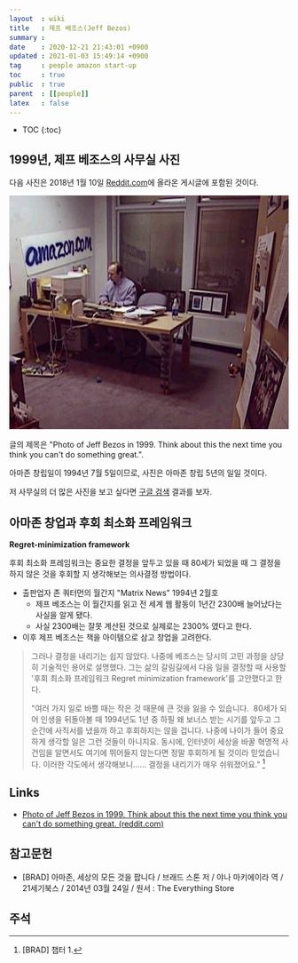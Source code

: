 ```yaml
---
layout  : wiki
title   : 제프 베조스(Jeff Bezos)
summary : 
date    : 2020-12-21 21:43:01 +0900
updated : 2021-01-03 15:49:14 +0900
tag     : people amazon start-up
toc     : true
public  : true
parent  : [[people]]
latex   : false
---
```

* TOC
{:toc}

## 1999년, 제프 베조스의 사무실 사진

다음 사진은 2018년 1월 10일 [Reddit.com][reddit-2018-01-10]에 올라온 게시글에 포함된 것이다.

![1999년, amazon.com 이라 손으로 쓴 간판이 있는 작은 사무실에 혼자 앉아 컴퓨터로 일을 하고 있는 제프 베조스][bezos-in-office]

글의 제목은 "Photo of Jeff Bezos in 1999. Think about this the next time you think you can't do something great.".

아마존 창립일이 1994년 7월 5일이므로, 사진은 아마존 창립 5년의 일일 것이다.

저 사무실의 더 많은 사진을 보고 싶다면 [구글 검색][google-bezos-1999] 결과를 보자.

## 아마존 창업과 후회 최소화 프레임워크

**Regret-minimization framework**

후회 최소화 프레임워크는 중요한 결정을 앞두고 있을 때 80세가 되었을 때 그 결정을 하지 않은 것을 후회할 지 생각해보는 의사결정 방법이다.

- 출판업자 존 쿼터먼의 월간지 "Matrix News" 1994년 2월호
    - 제프 베조스는 이 월간지를 읽고 전 세계 웹 활동이 1년간 2300배 늘어났다는 사실을 알게 됐다.
    - 사실 2300배는 잘못 계산된 것으로 실제로는 2300% 였다고 한다.
- 이후 제프 베조스는 책을 아이템으로 삼고 창업을 고려한다.

>  그러나 결정을 내리기는 쉽지 않았다.
나중에 베조스는 당시의 고민 과정을 상당히 기술적인 용어로 설명했다.
그는 삶의 갈림길에서 다음 일을 결정할 때 사용할 '후회 최소화 프레임워크 Regret minimization framework'를 고안했다고 한다.
>
> "여러 가지 일로 바쁠 때는 작은 것 때문에 큰 것을 잃을 수 있습니다.
 80세가 되어 인생을 뒤돌아볼 때 1994년도 1년 중 하필 왜 보너스 받는 시기를 앞두고 그 순간에 사직서를 냈을까 하고 후회하지는 않을 겁니다.
나중에 나이가 들어 중요하게 생각할 일은 그런 것들이 아니지요.
동시에, 인터넷이 세상을 바꿀 혁명적 사건임을 알면서도 여기에 뛰어들지 않는다면 정말 후회하게 될 것이라 믿었습니다.
이러한 각도에서 생각해보니...... 결정을 내리기가 매우 쉬워졌어요."
[^BRAD-1]


## Links

- [Photo of Jeff Bezos in 1999. Think about this the next time you think you can't do something great. (reddit.com)]( https://www.reddit.com/r/pics/comments/7p9n1j/photo_of_jeff_bezos_in_1999_think_about_this_the/ )

[reddit-2018-01-10]: https://www.reddit.com/r/pics/comments/7p9n1j/photo_of_jeff_bezos_in_1999_think_about_this_the/
[bezos-in-office]: /post-img/jeff-bezos/102778450-f015fd00-43d5-11eb-9356-6be763ba95a2.jpg
[google-bezos-1999]: https://www.google.com/search?q=jeff+bezos+in+1999

## 참고문헌

- [BRAD] 아마존, 세상의 모든 것을 팝니다 / 브래드 스톤 저 / 야나 마키에이라 역 / 21세기북스 / 2014년 03월 24일 / 원서 : The Everything Store

## 주석

[^BRAD-1]: [BRAD] 챕터 1.

